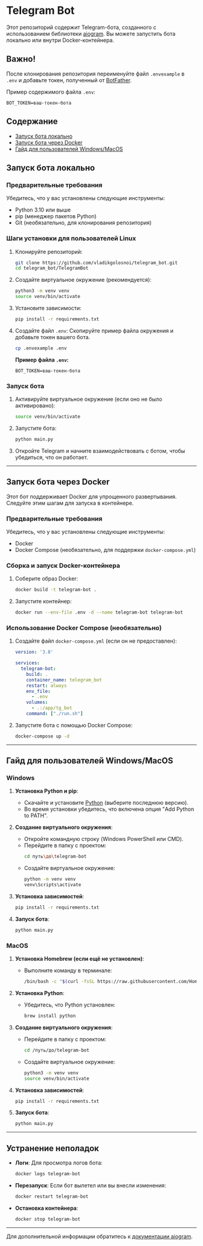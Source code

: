 # Telegram Bot

Этот репозиторий содержит Telegram-бота, созданного с использованием библиотеки [aiogram](https://docs.aiogram.dev/). Вы можете запустить бота локально или внутри Docker-контейнера.

## Важно!

После клонирования репозитория переименуйте файл `.envexample` в `.env` и добавьте токен, полученный от [BotFather](https://t.me/BotFather). 

Пример содержимого файла `.env`:
```env
BOT_TOKEN=ваш-токен-бота
```

## Содержание

- [Запуск бота локально](#запуск-бота-локально)
- [Запуск бота через Docker](#запуск-бота-через-docker)
- [Гайд для пользователей Windows/MacOS](#гайд-для-пользователей-windowsmacos)

## Запуск бота локально

### Предварительные требования

Убедитесь, что у вас установлены следующие инструменты:

- Python 3.10 или выше
- pip (менеджер пакетов Python)
- Git (необязательно, для клонирования репозитория)

### Шаги установки для пользователей Linux

1. Клонируйте репозиторий:
   ```bash
   git clone https://github.com/vladikgolosnoi/telegram_bot.git
   cd telegram_bot/TelegramBot
   ```

2. Создайте виртуальное окружение (рекомендуется):
   ```bash
   python3 -m venv venv
   source venv/bin/activate
   ```

3. Установите зависимости:
   ```bash
   pip install -r requirements.txt
   ```

4. Создайте файл `.env`:
   Скопируйте пример файла окружения и добавьте токен вашего бота.
   ```bash
   cp .envexample .env
   ```

   **Пример файла `.env`:**
   ```env
   BOT_TOKEN=ваш-токен-бота
   ```

### Запуск бота

1. Активируйте виртуальное окружение (если оно не было активировано):
   ```bash
   source venv/bin/activate
   ```

2. Запустите бота:
   ```bash
   python main.py
   ```

3. Откройте Telegram и начните взаимодействовать с ботом, чтобы убедиться, что он работает.

---

## Запуск бота через Docker

Этот бот поддерживает Docker для упрощенного развертывания. Следуйте этим шагам для запуска в контейнере.

### Предварительные требования

Убедитесь, что у вас установлены следующие инструменты:

- Docker
- Docker Compose (необязательно, для поддержки `docker-compose.yml`)

### Сборка и запуск Docker-контейнера

1. Соберите образ Docker:
   ```bash
   docker build -t telegram-bot .
   ```

2. Запустите контейнер:
   ```bash
   docker run --env-file .env -d --name telegram-bot telegram-bot
   ```

### Использование Docker Compose (необязательно)

1. Создайте файл `docker-compose.yml` (если он не предоставлен):

   ```yaml
   version: '3.8'

   services:
     telegram-bot:
       build: .
       container_name: telegram_bot
       restart: always
       env_file:
         - .env
       volumes:
         - .:/app/tg_bot
       command: ["./run.sh"]
   ```

2. Запустите бота с помощью Docker Compose:
   ```bash
   docker-compose up -d
   ```

---

## Гайд для пользователей Windows/MacOS

### Windows

1. **Установка Python и pip**:
   - Скачайте и установите [Python](https://www.python.org/downloads/) (выберите последнюю версию).
   - Во время установки убедитесь, что включена опция "Add Python to PATH".

2. **Создание виртуального окружения**:
   - Откройте командную строку (Windows PowerShell или CMD).
   - Перейдите в папку с проектом:
     ```bash
     cd путь\до\telegram-bot
     ```
   - Создайте виртуальное окружение:
     ```bash
     python -m venv venv
     venv\Scripts\activate
     ```

3. **Установка зависимостей**:
   ```bash
   pip install -r requirements.txt
   ```

4. **Запуск бота**:
   ```bash
   python main.py
   ```

### MacOS

1. **Установка Homebrew (если ещё не установлен)**:
   - Выполните команду в терминале:
     ```bash
     /bin/bash -c "$(curl -fsSL https://raw.githubusercontent.com/Homebrew/install/HEAD/install.sh)"
     ```

2. **Установка Python**:
   - Убедитесь, что Python установлен:
     ```bash
     brew install python
     ```

3. **Создание виртуального окружения**:
   - Перейдите в папку с проектом:
     ```bash
     cd /путь/до/telegram-bot
     ```
   - Создайте виртуальное окружение:
     ```bash
     python3 -m venv venv
     source venv/bin/activate
     ```

4. **Установка зависимостей**:
   ```bash
   pip install -r requirements.txt
   ```

5. **Запуск бота**:
   ```bash
   python main.py
   ```

---

## Устранение неполадок

- **Логи**: Для просмотра логов бота:
  ```bash
  docker logs telegram-bot
  ```

- **Перезапуск**: Если бот вылетел или вы внесли изменения:
  ```bash
  docker restart telegram-bot
  ```

- **Остановка контейнера**:
  ```bash
  docker stop telegram-bot
  ```

---

Для дополнительной информации обратитесь к [документации aiogram](https://docs.aiogram.dev/).
